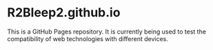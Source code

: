 # R2Bleep2.github.io
This is a GitHub Pages repository.
It is currently being used to test the compatibility of web technologies with different devices.
